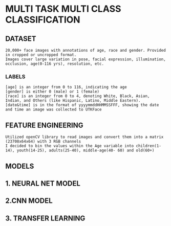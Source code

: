 # MULTI TASK MULTI CLASS CLASSIFICATION
## DATASET
	20,000+ face images with annotations of age, race and gender. Provided in cropped or uncropped format.
	Images cover large variation in pose, facial expression, illumination, occlusion, age(0-116 yrs), resolution, etc.

### LABELS
	[age] is an integer from 0 to 116, indicating the age
	[gender] is either 0 (male) or 1 (female)
	[race] is an integer from 0 to 4, denoting White, Black, Asian, Indian, and Others (like Hispanic, Latino, Middle Eastern). [date&time] is in the format of yyyymmddHHMMSSFFF, showing the date and time an image was collected to UTKFace	

## FEATURE ENGINEERING
	Utilized openCV library to read images and convert them into a matrix (23708x64x64) with 3 RGB channels
	I decided to bin the values within the Age variable into children(1-14), youth(14-25), adults(25-40), middle-age(40- 60) and old(60+)

## 	MODELS
## 		1. NEURAL NET MODEL
##		2.CNN MODEL
##		3. TRANSFER LEARNING
 